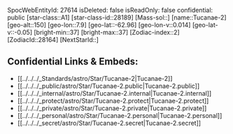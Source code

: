 ﻿---
location:
- -62.96
- -7.9
- 150
tags:
- astro/Star
type: Star
---

SpocWebEntityId: 27614
isDeleted: false
isReadOnly: false
confidential: public
[star-class::A1]
[star-class-id::28189]
[Mass-sol::]
[name::Tucanae-2]
[geo-alt::150]
[geo-lon::7.9]
[geo-lat::-62.96]
[geo-lon-v::0.014]
[geo-lat-v::-0.05]
[bright-min::37]
[bright-max::37]
[Zodiac-index::2]
[ZodiacId::28164]
[NextStarId::]



## Confidential Links & Embeds: 
- [[../../../_Standards/astro/Star/Tucanae-2|Tucanae-2]] 
- [[../../../_public/astro/Star/Tucanae-2.public|Tucanae-2.public]] 
- [[../../../_internal/astro/Star/Tucanae-2.internal|Tucanae-2.internal]] 
- [[../../../_protect/astro/Star/Tucanae-2.protect|Tucanae-2.protect]] 
- [[../../../_private/astro/Star/Tucanae-2.private|Tucanae-2.private]] 
- [[../../../_personal/astro/Star/Tucanae-2.personal|Tucanae-2.personal]] 
- [[../../../_secret/astro/Star/Tucanae-2.secret|Tucanae-2.secret]] 
